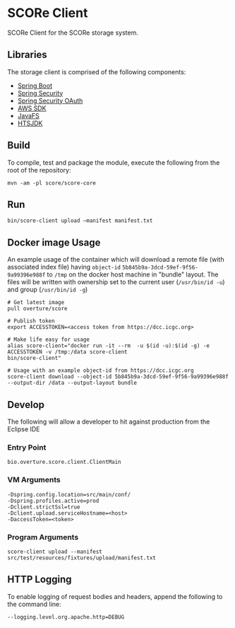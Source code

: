 # SCORe Client

SCORe Client for the SCORe storage system.

## Libraries

The storage client is comprised of the following components:

- [Spring Boot](http://projects.spring.io/spring-boot/)
- [Spring Security](http://projects.spring.io/spring-security/)
- [Spring Security OAuth](http://projects.spring.io/spring-security-oauth/)
- [AWS SDK](https://aws.amazon.com/sdk-for-java/)
- [JavaFS](https://github.com/puniverse/javafs)
- [HTSJDK](https://samtools.github.io/htsjdk/)

## Build

To compile, test and package the module, execute the following from the root of the repository:

```shell
mvn -am -pl score/score-core
```

## Run

```shell
bin/score-client upload —manifest manifest.txt
```
## Docker image Usage

An example usage of the container which will download a remote file (with associated index file) having `object-id` `5b845b9a-3dcd-59ef-9f56-9a99396e988f` to `/tmp` on the docker host machine in "bundle" layout. The files will be written with ownership set to the current user (`/usr/bin/id -u`) and group (`/usr/bin/id -g`)

```shell
# Get latest image
pull overture/score

# Publish token
export ACCESSTOKEN=<access token from https://dcc.icgc.org>

# Make life easy for usage
alias score-client="docker run -it --rm  -u $(id -u):$(id -g) -e ACCESSTOKEN -v /tmp:/data score-client 
bin/score-client"

# Usage with an example object-id from https://dcc.icgc.org
score-client download --object-id 5b845b9a-3dcd-59ef-9f56-9a99396e988f --output-dir /data --output-layout bundle
```

## Develop

The following will allow a developer to hit against production from the Eclipse IDE

### Entry Point

```shell
bio.overture.score.client.ClientMain
```

### VM Arguments

```shell
-Dspring.config.location=src/main/conf/
-Dspring.profiles.active=prod
-Dclient.strictSsl=true
-Dclient.upload.serviceHostname=<host>
-DaccessToken=<token>
```

### Program Arguments

```
score-client upload --manifest src/test/resources/fixtures/upload/manifest.txt
```

## HTTP Logging

To enable logging of request bodies and headers, append the following to the command line:

`--logging.level.org.apache.http=DEBUG`

